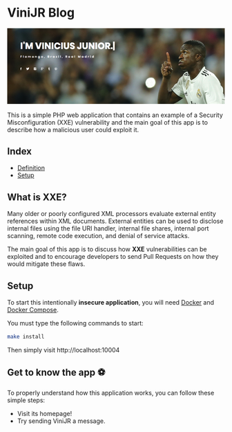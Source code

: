 # ViniJR Blog

<p align="center">
    <img src="images/blog-fe.png"/>
</p>

This is a simple PHP web application that contains an example of a Security Misconfiguration (XXE) vulnerability and the
main goal of this app is to describe how a malicious user could exploit it.

## Index

- [Definition](#what-is-xxe)
- [Setup](#setup)

## What is XXE?

Many older or poorly configured XML processors evaluate external entity references within XML documents. External
entities can be used to disclose internal files using the file URI handler, internal file shares, internal port
scanning, remote code execution, and denial of service attacks.

The main goal of this app is to discuss how **XXE** vulnerabilities can be exploited and to encourage developers to send
Pull Requests on how they would mitigate these flaws.

## Setup

To start this intentionally **insecure application**, you will need [Docker](https://docs.docker.com/get-docker/)
and [Docker Compose](https://docs.docker.com/compose/install/).

You must type the following commands to start:

```sh
make install
```

Then simply visit http://localhost:10004

## Get to know the app ⚽️

To properly understand how this application works, you can follow these simple steps:

- Visit its homepage!
- Try sending ViniJR a message.
